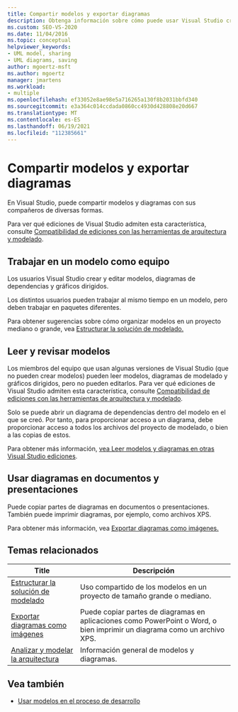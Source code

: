 ```yaml
---
title: Compartir modelos y exportar diagramas
description: Obtenga información sobre cómo puede usar Visual Studio crear y editar modelos, diagramas de dependencias y gráficos dirigidos.
ms.custom: SEO-VS-2020
ms.date: 11/04/2016
ms.topic: conceptual
helpviewer_keywords:
- UML model, sharing
- UML diagrams, saving
author: mgoertz-msft
ms.author: mgoertz
manager: jmartens
ms.workload:
- multiple
ms.openlocfilehash: ef33052e8ae98e5a716265a130f8b2031bbfd340
ms.sourcegitcommit: e3a364c014ccdada0860cc4930d428808e20d667
ms.translationtype: MT
ms.contentlocale: es-ES
ms.lasthandoff: 06/19/2021
ms.locfileid: "112385661"
---
```

# <a name="share-models-and-exporting-diagrams"></a>Compartir modelos y exportar diagramas
En Visual Studio, puede compartir modelos y diagramas con sus compañeros de diversas formas.

 Para ver qué ediciones de Visual Studio admiten esta característica, consulte [Compatibilidad de ediciones con las herramientas de arquitectura y modelado](../ide/class-designer/how-to-add-class-diagrams-to-projects.md).

## <a name="working-on-a-model-as-a-team"></a>Trabajar en un modelo como equipo
 Los usuarios Visual Studio crear y editar modelos, diagramas de dependencias y gráficos dirigidos.

 Los distintos usuarios pueden trabajar al mismo tiempo en un modelo, pero deben trabajar en paquetes diferentes.

 Para obtener sugerencias sobre cómo organizar modelos en un proyecto mediano o grande, vea [Estructurar la solución de modelado.](../modeling/structure-your-modeling-solution.md)

## <a name="reading-and-reviewing-models"></a>Leer y revisar modelos
 Los miembros del equipo que usan algunas versiones de Visual Studio (que no pueden crear modelos) pueden leer modelos, diagramas de modelado y gráficos dirigidos, pero no pueden editarlos.  Para ver qué ediciones de Visual Studio admiten esta característica, consulte [Compatibilidad de ediciones con las herramientas de arquitectura y modelado](../modeling/analyze-and-model-your-architecture.md#VersionSupport).

 Solo se puede abrir un diagrama de dependencias dentro del modelo en el que se creó. Por tanto, para proporcionar acceso a un diagrama, debe proporcionar acceso a todos los archivos del proyecto de modelado, o bien a las copias de estos.

 Para obtener más información, [vea Leer modelos y diagramas en otras Visual Studio ediciones](../modeling/read-models-and-diagrams-in-other-visual-studio-editions.md).

## <a name="using-diagrams-in-documents-and-presentations"></a>Usar diagramas en documentos y presentaciones
 Puede copiar partes de diagramas en documentos o presentaciones. También puede imprimir diagramas, por ejemplo, como archivos XPS.

 Para obtener más información, vea [Exportar diagramas como imágenes.](../modeling/export-diagrams-as-images.md)

## <a name="related-topics"></a>Temas relacionados

|Title|Descripción|
|-|-|
|[Estructurar la solución de modelado](../modeling/structure-your-modeling-solution.md)|Uso compartido de los modelos en un proyecto de tamaño grande o mediano.|
|[Exportar diagramas como imágenes](../modeling/export-diagrams-as-images.md)|Puede copiar partes de diagramas en aplicaciones como PowerPoint o Word, o bien imprimir un diagrama como un archivo XPS.|
|[Analizar y modelar la arquitectura](../modeling/analyze-and-model-your-architecture.md)|Información general de modelos y diagramas.|

## <a name="see-also"></a>Vea también

- [Usar modelos en el proceso de desarrollo](../modeling/use-models-in-your-development-process.md)
